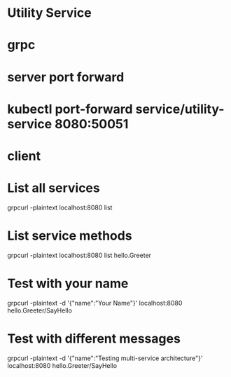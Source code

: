 # Utility Service

# grpc 

# server port forward
#  kubectl port-forward service/utility-service 8080:50051
# client
# List all services
grpcurl -plaintext localhost:8080 list

# List service methods
grpcurl -plaintext localhost:8080 list hello.Greeter

# Test with your name
grpcurl -plaintext -d '{"name":"Your Name"}' localhost:8080 hello.Greeter/SayHello

# Test with different messages
grpcurl -plaintext -d '{"name":"Testing multi-service architecture"}' localhost:8080 hello.Greeter/SayHello